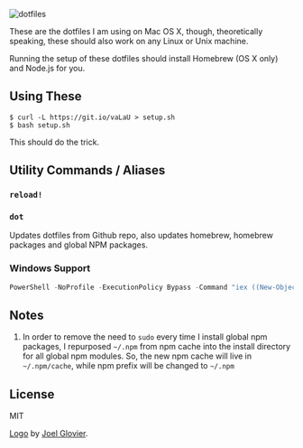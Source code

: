 ![dotfiles](https://dotfiles.github.io/images/dotfiles-logo.png)

These are the dotfiles I am using on Mac OS X, though, theoretically speaking,
these should also work on any Linux or Unix machine.

Running the setup of these dotfiles should install Homebrew (OS X only) and
Node.js for you.

## Using These
```
$ curl -L https://git.io/vaLaU > setup.sh
$ bash setup.sh
```
This should do the trick.

## Utility Commands / Aliases

### `reload!`


### `dot`
Updates dotfiles from Github repo, also updates homebrew, homebrew packages and
global NPM packages.

### Windows Support

```powershell
PowerShell -NoProfile -ExecutionPolicy Bypass -Command "iex ((New-Object System.Net.WebClient).DownloadString('https://raw.githubusercontent.com/r1cebank/dotfiles/master/setup.ps1'))"
```

## Notes
1. In order to remove the need to `sudo` every time I install global npm
packages, I repurposed `~/.npm` from npm cache into the install directory for
all global npm modules. So, the new npm cache will live in `~/.npm/cache`, while
npm prefix will be changed to `~/.npm`

## License

MIT

[Logo](http://github.com/jglovier/dotfiles-logo/) by [Joel Glovier](https://github.com/jglovier).
